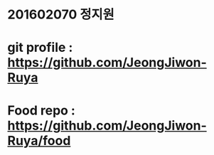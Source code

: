 # 201602070 정지원
# git profile : https://github.com/JeongJiwon-Ruya
# Food repo : https://github.com/JeongJiwon-Ruya/food
